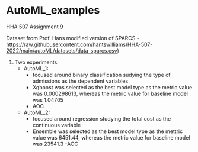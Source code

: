 # AutoML_examples
HHA 507 Assignment 9

 Dataset from Prof. Hans modified version of SPARCS - https://raw.githubusercontent.com/hantswilliams/HHA-507-2022/main/autoML/datasets/data_sparcs.csv) 

1. Two experiments:
    - AutoML_1:
        - focused around binary classification sudying the type of admissions as the dependent variables
        - Xgboost was selected as the best model type as the metric value was 0.000298613, whereas the metric value for baseline model was 1.04705
        - AOC
    - AutoML_2:
        - focused around regression studying the total cost as the continuous variable
        - Ensemble was selected as the best model type as the mettric value was 6451.44, whereas the metric value for baseline model was 23541.3
        -AOC

